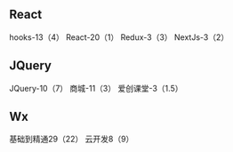 ## React

hooks-13（4）
React-20（1）
Redux-3（3）
NextJs-3（2）

## JQuery

JQuery-10（7）
商城-11（3）
爱创课堂-3（1.5）

## Wx

基础到精通29（22）
云开发8（9）